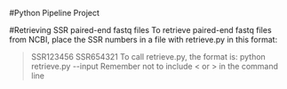 #Python Pipeline Project

#Retrieving SSR paired-end fastq files
To retrieve paired-end fastq files from NCBI, place the SSR numbers in a file with retrieve.py in this format:
>SSR123456
>SSR654321
To call retrieve.py, the format is: python retrieve.py --input <your input file here>
Remember not to include < or > in the command line